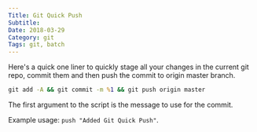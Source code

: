 ```yaml
---
Title: Git Quick Push
Subtitle: 
Date: 2018-03-29
Category: git
Tags: git, batch
---
```


Here's a quick one liner to quickly stage all your changes in the current git repo, commit them and then push
the commit to origin master branch.

<!--more-->

```bat
git add -A && git commit -m %1 && git push origin master
```

The first argument to the script is the message to use for the commit.

Example usage: `push "Added Git Quick Push"`.